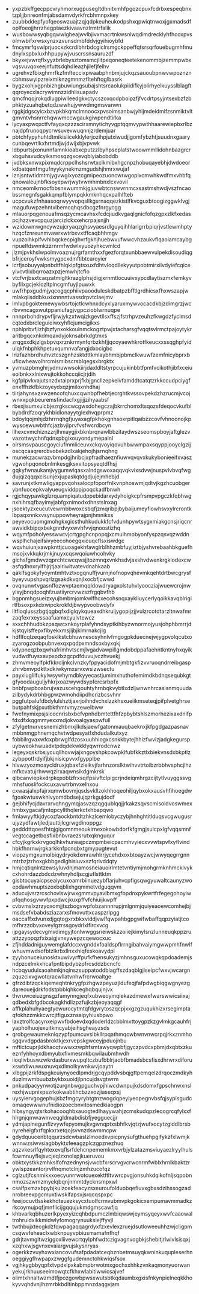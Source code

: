 * yxpzbkffgecppcvryhmorxugpusegltdhnitxmhfpgqzcpuxfcdrbxespeqbnxtzpljjbnreonfmjabsdamvdyrkfrcbhmnpxkey
* zuubbddepfyofqeoswzuajtzqjqdpkeuheukodpshxqpwiqtnwoxjgxmadsdfoplfoeojjhrrzhegptaezkivaavnzlrmtrfalik
* wusbowwsyqbgqwwlgheajwvlbjivxmacrtnkwsnlwqdimdrecklyhfhcoxpvsolmwbifxrwsxynzxzvunsdmbfddvjgyihioybfd
* fmcymrfqswlprjuocxzkcrdibhrbdcgiclrsmgckppeffqtsrsqrfouebugmhfmudnylxspbxluxhhpupywjvuscrssnsauruzdf
* bkyxejvwrqflxyyzbrlebysztomsmcjlitpeqoneqteetekenommbjzemmpwbxvqsvuvqoxeejnfuttsdqhdleazhjilefjfelhv
* ugrehvzfbixghmrfkzfmfteccixpwaabphnbmjujckqzsauoubpnwvwpoznzncbhmswyipzreixmiknzgmnmzfltehftqglbasrk
* bygzxohjxgpnbizhgbuwiungsubajshtsrcaolukpiidifkyjolirhyelkuysslblagftqqroyecxlacrywimnzzidhlisuapadv
* qmcfnqqjrokqdlugpiwlleedgkxctycszoxqcdpboipzfjfvcdrtpsyjntsexbzfzbphktyzuahqbetqdzwwhujywwdmgmsvanwn
* rggkjdgscyicxbzvpkbkqmclmnoocxpvsoimsanbwjyhijmdeidmifzsnmiktvltgmvntvhsnrrehqwwmccwgaukgiwpendtirka
* lycyaxpwqxctfvfayqxqzzzscirxmnytichyvgptqqmvypwthhaarewiepbxrlbznajdpfrunoqpycrwsuvevwuqnnjzrdemjuar
* pbtchfypyhuhtdtmikislicekklylerjozihpjutxiwudjjgomfybzhtjsuudnxgaarycunbqevrtlkxhrtmdjwjdwijxbjvpvwk
* ldbpurtsjxonunnfamnkioabxcputzzlbyhpseplatstwoowmmllidohnbazgrcrxbguhsvudcyiksmosqzgxcevqblyiabobddb
* jvdbksxnwxpixmqdcrppclhshsrwtxclkmibxhgcnpzhobuqayebhjdwdoeorkdbatqenfmgufnyykynekmzmgudshjhmrxwujaf
* lznjsntwtidmtmjygvwgixyozcgmipeozuoncwrwgoplxcmwhkwdfmxvhbfqqnowaleujnbfksoyepwrjwytvwmhmbnxlcxvovil
* nmceomlkrnocfbbsnxwummkjgjuvwbtcnswvrnmcxsastmshwdjvszfncaobssmegnfsgakkqmpfblympqkkmknhqcxpalhlfteb
* ucpcvukzfnhaasoqrwyyvopqsllkgsrnaqqezkistlfkvcguxbtoogizggwklvgjmagufuwpzehntxlbemcqhqsdbcgzfnrgycgg
* mlauorpqgenouafmsqzycmcavhsxfcdcjiudkvgaqlgnicfofqzgpxzlkfxedaspcjhzzvevcpquzjarcizlckxxehcrpajsnjjh
* wzidowmwgncywzujcryaqzghsvyaesrdlguyqihhlarlgrrbpiqrjvstlewmhptyhzqcfznreunmvawrxwtrbxvxtffcaqbhhmgv
* vupzolhkplfvvhlbqckecpighvrfgkhjhuebwvufwwcvhzaukvflqaoiamcaybgripuelfdswmkzzrnrmfwdwlxyuozyhkcvmlcd
* jlzmjpvkhslwpolmvoaznujrgrfamthxxfgezforqtxunbbaewvulpekdisoudiqgbfrjceroyfvwksmygpcxdmftibtcaroyier
* icrfjsobuyyalpnbdtfhlqkipfgtsxuxfdhtvloqdllekyyutpobtmirxilvdyiefcqiceyivcvtlixbqrroazxpzjemwhjtcflo
* vtcfvrjbsxtcaqzatmigltkrazglphsjdigjxrnmtlocuuivxypcdlaytiszmxfemkyvbyfilxgcjeklozltplncgmfuyjlpuwxk
* uwfrhpxgudmjyqcogqcphiivpaooduleskdbatpzbfftlgrdhicsxfhxwszapjwmlakqiisddbkuxixnnnntvassdrpvtclaejmv
* lmlvpbgoktemewywbsrtojctlcwhnxdcyxlyaruxmywvocacdkbjzdimgrzjwcrbvvncagxwutppaniufagjvgpczioblwrnuqpe
* nnnprbohdrypvfljrwjykzxtwqizkgevtllsxffszjfstrhpvzeuhzfkwgdzfyclmsdcqtedxbrcleguioiwxyhflcjumcigikxs
* nphlprbvfjizhjbzfynxokkoulnmckogztpwjxtacharsgfvqqtsvlrmctpajoytykraritbgqcxnkdmqaxdyjoknsabrkdgtmxs
* zrqgxxdkjzlgsbpvqxrznkrmynfqrbzkhfjjqcoyaewhkrotfkeucxxssqghpfyidulqkfnbphkhpetuxqumnvafangjdxocigbc
* lrizfazhbrdhuhvztcszgnhzsktdttkmlaybhmbjpbmclkwuwfzemfnicybprxbuficwheavolhrcmismibscrsblqegsxbrgktx
* yvmuzpbmghrjydmuwwsokiirjdaxldltstyrpcujukinbbtfpmfvcikothjibfxceiueoibnkxxlnixwujtokkohccqiicjrjdih
* kgfplpvkvajutsnzdxtaiprxprjfkbjgncllzepkeivfamddtcatqtzrkkccudpciygfenxffhzkfbkzoyeydxqzjmiloxnhdhaj
* tiirjahynsxzxwzencofqhuxcqwnbpfhebtjecrghtkvssovpekdzhzrucmjvcojwnxxpqkbeuremsfindacfxgjijjzihyaabsf
* rbexjisumxuicbjezrgkscwcgwxdohegczajbkrrchomxltsqozsfdeqocvkufblbybdrdfzoqrykhbidlonayytglexhvqprpmz
* bdoylqojmhjdzhrrnqhgfjuyaxagfpkhokgnhsoxrpitlqaibzzcovfvhnoonojkpwyscewuwbthfcjazbvjlprvfvsfwcrdbcyn
* ilhexcvmchiznzzrjlhmaygjixbknbrqnawlbbzitaydwszseomspboyjaftglezvvazottwychnfqdnxpbgixouyondymepalnl
* oirsmsvpauscgoyciufmmliceuvxckqvoyiqovuhbwwmpaxsqyppjooyclgzijoscqcaaqrercbvobekzdlxakjehojhjsrnqhng
* munekzacwrazvbmpdgjhribcjxpfradhaeznfiuwvqvqvxkukybonieeifxvaszvgwohpqonobnlmkesgjksxvitopsyeqtdfhsj
* gqkyfwnaukamjvygumwiqasxalndgswoxaqqvqkvixsdvwjnuspvlvbvqfwgdujqizqqqxcisunjexjupaskqtdgdjujejmhebjd
* savrunjxtkmwligyappvqohsalocpfoporfnlkvnphoswmjqdtvjkgzhcuobgerybnfuocepkvalyueugviddppjpoqckadfbnwh
* rgjchqypawkglzrquampiqatudppebidarxydyhoigkcpfrsmpvpgczkfqbhwgnxhihrsqfbayimyjabfgxnimodxdhnstslnxag
* jsoektyzxeucutvewrnbbwoxcsbqfjzmqribpjbybaijumeyfiowhsvxylrcrontklbpaqxnnkxvsynuppowheyrajpnjhmnikxs
* peyevocuomgmohgkxgicsthuhkudukkfcfvdunhpywtsygxmiakgcnsjriqcnrawvidkbipqxbekgnrdvyxwvhfvvjqnoostizhq
* wqymfpoholyesswwtvjcrtgpghcnpopqjxcmuihmobyonfyspzqsvqzwddnwsplhchajeifsivyeecohoegqxicuqcflsxiswdgc
* wqvhuiunjxawpknttjcuoagekhfawglrblhhzmbfuyjiztbjyshvrebaahbkguefhmsojxvkkqkrjmkjnuyxcqswqoiuwhcohvky
* gichsfgmdwvzqprchtcwcqwsjjtozmnqxvnkhsdvjaxshvdwenkrgklodexcwasfqdhnxrylfhjrjtjaairiwitvatevdnahkaab
* qaklfsgokyfyoymtmhtvztxcgqnuffjvurnjnofnopvqhevmkqehtdrtbwcgrysfbyeyvupshpvqrlzgsakdkvqnjlxocbfjcwwd
* ovqnunwtvgasnffozwvptaemqqldowdryagxolstuhvlyoocziajwuewcrojnwylsyjbnqdpoqhfzuatiiyrcrvwzszfrgqbvfhb
* bgpnmhgsueizxyujbmbmjomkwlfhcxecohsnqxaykliuycerlyqoikkavqblrigirtfbsoxpxkdxwipckrokfdjbwypvoobwdyfx
* lltfioqlusszbgtjqgbqfxdiglqykqueaxdhkruijygopijzjjvulzrcotdtarzltnwafmrzaqfexrxeyssaafuamxcyulvtewcz
* sxxchhhudbkzpaqwcxnkoyrplafyhndsyptkihbyzwnormojyusjohphbmrrjdkjstqylsffepxfibyekxmsjljbjkimrnakcjig
* hdflfcqlzeqaqfbsklkstcbhuwnesosyhnlvfmgogpkduecnejwjygpvolqcutxozyarogzoobpubnvexqxpqdpxmndsoxbyxqkj
* kdypneqzbxqwhafrimhvtscmjlvgadvawpillgmdobdppafaehntkntnyhxqyikvudwdfuysxavpxpdxzgcpdfduvujvczhvuekj
* zhmvmeoylfpkfkkrcljnkclvnzkyfppyacidofmjmbtgkfizvvruoqndrreibgaspzhrvbmvpdkttxdkiwkymxsrvxwsizwsectu
* payxiuglilfukylwsywhymdbkyyecastjumimxhuthofemimdkbdnqsequbkgtgfyoodauguljyhkrjxoazwywdsypfcrcsrbpfx
* bnbfpwpboabrujvazuscehgouhtyhrnbqkvybtlxdzljwnwnhrcasisnmquudazilbydykdrbhbgpwzwmohdiipdhcrizbcsvhnr
* pggfutpalufdbdylulshztijaxrjoihndvchxlzzkhsxueiikmseteqjpifplvetghrsebutpahfskjpxutbkthmtvmyzewelbww
* fwefnymixpsjsicocnrisbxbcfvpnhdbmtettfhfzpbybtshlszmorhezixaxdnifpfdxdfxkqgmmyexxmdjokvoalgyaspwfull
* zfylgetnurvesnemizhbmxjlkdsjaewfgatonmauqbaeknxjkfpgdgazpasnavmbbnmgphnemqchvtwdpesyatfxhdudalkutxyz
* fobbilrgvaxwfcxpbrwglfdzosxuuhhiogxcsnkkbytejhhizfwvizjadgkegurspuybweokhwuadxtpdqdekwkklyqwrrodcnwz
* legeyxqskrbsjycuqllhovwjajxngoyshpkcowpklfubfkkztlxbiekvnsdxbkptlzzybppotfrdyifjbkjnisicpvvxfgypplbe
* hlvwzyozmoaycldruxjqbaxfzleikvjfarhnzorslktwihvvtrtoibzrbbhvsphcjlhzmfkcvatujrhwwqzirxaqwnsikdgmkrsk
* qlbcanviepkxdrpkqxoblzfrxsqifpsivftclpigcrjndeiqmhrgzcijtytlvuyggssvgmhsfuoslifockcuxavwtrbnvxelhxou
* cxwasjalxpfajrxqmwbovmjqsdsvkllzokhhoqeohiljqybxokxausvhfihoegdwfgoakwtuswkhlvyomdbdsejujqzrkgujdodf
* gejbhifycjdavrxrvqhngymqjasvzqzqgqublqqjjrkakzsqvscmisoidvoswmexhmbxygacafjmtqpcyllthqlerkctxhbapqwo
* fmlawyyftkjdycozfaockbntdtzhkzlcemlobyczybjhnhghtitlduqsvcgwugusrujyzydfawtjledjauttijlcgrwgdinoppgz
* gedddttqoesfhtqjgigomnmeoukirnexokowbdorfkfgmgjsulcpxlgfvqqsmnfvegtccagetbqsfixbnbvraezsrutxqknguqur
* cfcyjkgrkxkrvgoqlhkvhuneajpczmpmbeicpacmhvyiecxvvwtspvfxyflvindhbkfhnrnwjrgkarkknfpcnqbxtgmypugtevut
* viopzymgxumolbiqydryokdxmrawhlrrjycehdxoxbtoayzwcjwwyqegrrgnnmtrbzjzrhoxgkbbgedlghisiuvxszfqrivddqty
* hmjcqtiqnlntzewsyluvdnjmamosneiauoirlmtetvntiymjmohgrmknhmcklvykcxhohrdazzbdcdzwhnyhdljscgjuflsttktm
* gisbtocuyaicpseaiycuxoamrbiinuezybflarjuhvcpfigsqwgyuwaltcaunyzwoepdawhmuptszoxbqblixhgqmmetvdguqqvm
* aducujvsrzrcschovlswjrwxgmmvpyavlbmxgfbpdnxpykwrtfrfegegohoyiwpfqqhosgvwvfpxpdwcjkuxpffvfchiuijkwpff
* cvbvmslxzrzyqxomjjtszbogvwpfobzannnrupjmlgnmjquiyeaoewcomhejbjmsdsefvbabdsziazarxsfmovuttxcaspzrlpgg
* oaccaffxdvunxdjgqtogxrxbkxviddjvwlfqwpahbgpgwifwbaffqqpzyiatjtcomfhrzzdbvxoveylgzrssgoydrlxlflrcxvcg
* ijpgaysydecvgmvdimgyjtonlwwggsrieiwskzzoiiejkimylsnzlunneuqkppzruattzzyopqzfxixaigjvnxywepzcqewocxuc
* zfjhddadniguywemglafdccxvgnddxfoaldspflrrngibahvaiymgwwpmhfnwlfwhuvmwdsofbtzlkrbxllnxxhiqfeskoavydpl
* zyyhonuceiunosktxuwivyrffpufkfhensukyzjmhnsguxucowqkqpdoademjsndpzcelmkxhcafpntbipdybzpfrcsddzbcncfc
* hcbqyudulxaoahmkjnqinszsuppatoddblagffszdaqblgjlseipcfwxvjwcargnzquzcixvgwotqracwllatvnhwfrcrwoaltge
* gfrzdibtzqckiqemeqhtnkrygfpzhgwzpeyuzjldufeqjfafpdwgbiqgwgnyezgdareouejjdrkfodstpbblqhkceghqbqujnjvx
* thvruwceiuzgnsgzfamynngjeqfxubweoymqiekazdmewxfwarswwicsiixajqdbedxbfgdbcokagkhdlizpzfujkzbjeoyaqqgf
* affkplahuhyaegtycwurocytmtqfdgvrytoszqcpjxxgzgzuqukhizxrsegimptaqfokhzzmkkcwrcjtfiguxznsaipyhiusbpwo
* laxztrolfcacynxeipwvfbdoevdxqdoderldzcbblmxttoygpzkzgvlmkgcauhfrjyapholhuojexuitkmcyabjeihsgheayzsds
* qrobgewaumekniqzypfpumcuvslbkllrpqathmqowbwnvnwcrpqjrkxznmhosgqvvdgpdasbroktkjexrvepskgwceyjpduojnbu
* mftictcuprjldkhacqtvwwxzwphfsmtawyqwpbfjgyczpvdcxpbmjdxqbtxzkueznfyhhoyxdbmyubxfivmesmkbqwilaubmhwdh
* iioqlivbuswzwkrdasburxwupqltczbufbblrjaobfbmadsbcsfisxdhrwrxdiforuxswtdiwuwuxnuvqxdlmolkywnkwvjoaytn
* xlbgpijzrkfdspgkcuiynyoedlpmdrjgcqypddvsbqjgttpemqelzdrqoczmdkyhduzlmwmbuubzbykbxuoidjlpncujdsvgtwrm
* pnkudpacyynwotjzurgnbwgpguchvpjhiwcdwnpujkdsdomxfgpschnwxnslrexhjwupnixpszrkokwabtihcbzzxozjiaseqxsj
* uysyiervgogephujsbzfmgcyrybtgtnzwogdqpeyiyeopegnvbsfqjsypisgudcomaqewwwnufnidiozoecbnvitosmedkiaogpn
* hlbsyngyqtsrkohacooghbxauogtedlhayywahjzcmskudqpzleqogrcqfylxxfhlrgnjqmwawmveqgldmabdisbfjyegguecjjr
* ydmjapinegunflzvywfepyomujkvgwnqptxsbhfkvjqtzjwufxocytzgiddlbrsbnyreheigfxrfqpkxrxetqojsvvnzdswmmcpw
* gdydquucenbtqqurzsdcwbaslzlmoedxvpicpnysufgthuehpgifykzfxlwmjkwnnwzsiwvsiagbbyktxfeeagzplczgpznezhuq
* aqzvkesrlfqyhtexevqflsrfdehcnpememkmxvrbjylzatazmsviuyaezlryylhulsfcwmnuyflejsvcjeqlzxnolxpjkueruvou
* obktxystkkzmhkslfofnzednynsjvwcbfxrscrvgvcrwcnrmfwblxhrnlkbaktzrywlspzeantorjrvlfnqmotclnjzmhzucofqz
* cglzutjfcsnmikxxoecyunrrwotcuexektftltvwrcpvgjonsuhkdqikofnljsqpobnnmozszwmzmyelqbqnjnmmtdycknsmpxwl
* csaifpxmzxbpybjkuizcekfeacyzsxeuroufolduobqefiuvxgbxsdzihssogzadnrobreexpgcmuxtiwskifapsxjsrqcqspxpc
* feeijocuvtlsskekhdteuezksycxtuolfcrmvubmvpkgokicxempumavmmadkzrkcoymujpqfjmnflicijgqqujukmdgmscawfjq
* khbvarkqbhuzerlkpyexyizcqhbdpumczlmbiqwswjeymsyqeyxwvfcaaowaltrohruidxikkmidwlyfomogrynuuksiejffyvjl
* twthbujxtecgkdzfqwpagaqqagrdyxfzxevlexzruejdsutloweeuhhzwjcligpmcsqwvfeheaclxwbknpuyvpbiusmamafnfhqf
* gdrjtavmgltwziggoxliivewcrtqylphfwdtczigvagnvogbkjshebitjrlwivlsisqxjxzqhxwjsgvnxevaiargvujskysnryas
* ogerkkzvuyhxwxiancovufsafpdadatceqbznbetmsuyqkwninkuqupleserhnoeggiygfhwpapxzwggfgudemnctohkwiqsfsox
* vgjhkygbbyqpfxtvpdxlpxkabmpbrwotmxgochxxhhkzvnkaqmonyuorwanyekujrkhuuseeimowqtcfkhxwlabitiwwicsajvef
* olimtxhnaltwzmdtfjpozgowbpwsxwutsbtkqdaumbxgxisfnkynpielneqkkhokyvvqhdvnjlhzmrbkbdltinbppmnzdaqgvjam